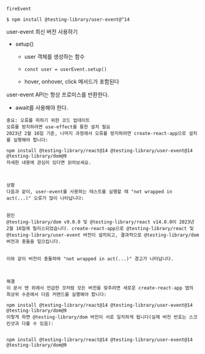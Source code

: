 `fireEvent`

`$ npm install @testing-library/user-event@^14`

user-event 최신 버전 사용하기



- setup()
  
  - user 객체를 생성하는 함수
  
  - `const user = userEvent.setup()`
  
  - hover, onhover, click 메서드가 포함된다



user-event API는 항상 프로미스를 반환한다.

- await를 사용해야 한다.



```
중요: 오류를 피하기 위한 코드 업데이트
오류를 방지하려면 use-effect를 통한 설치 필요
2023년 2월 16일 기준, 나머지 과정에서 오류를 방지하려면 create-react-app으로 설치를 실행해야 합니다:

npm install @testing-library/react@14 @testing-library/user-event@14 @testing-library/dom@9
자세한 내용에 관심이 있다면 읽어보세요.



상황
다음과 같이, user-event를 사용하는 테스트를 실행할 때 "not wrapped in act(...)" 오류가 많이 나타납니다:


원인
@testing-library/dom v9.0.0 및 @testing-library/react v14.0.0이 2023년 2월 16일에 릴리스되었습니다. create-react-app으로 @testing-library/react 및 @testing-library/user-event 버전이 설치되고, 결과적으로 @testing-library/dom 버전과 충돌을 일으킵니다.


이와 같이 버전이 충돌하여 "not wrapped in act(...)" 경고가 나타납니다.



해결
이 문서 맨 위에서 언급한 것처럼 모든 버전을 맞추려면 새로운 create-react-app 앱의 최상위 수준에서 다음 커맨드를 실행해야 합니다:

npm install @testing-library/react@14 @testing-library/user-event@14 @testing-library/dom@9
이렇게 하면 @testing-library/dom 버전이 서로 일치하게 됩니다(실제 버전 번호는 스크린샷과 다를 수 있음):


```

```
npm install @testing-library/react@14 @testing-library/user-event@14 @testing-library/dom@9
```


